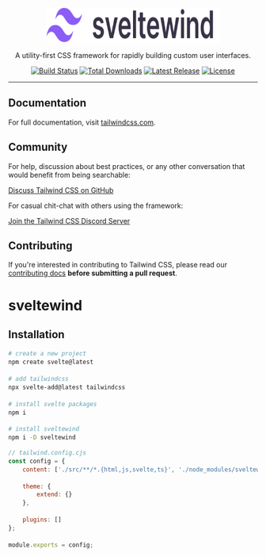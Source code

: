 <p align="center">
  <a href="https://tailwindcss.com" target="_blank">
    <picture>
      <source media="(prefers-color-scheme: dark)" srcset="https://raw.githubusercontent.com/sveltewind/sveltewind/main/.github/logo-dark.svg">
      <source media="(prefers-color-scheme: light)" srcset="https://raw.githubusercontent.com/sveltewind/sveltewind/main/.github/logo-light.svg">
      <img alt="Tailwind CSS" src="https://raw.githubusercontent.com/sveltewind/sveltewind/main/.github/logo-light.svg" width="350" height="70" style="max-width: 100%;">
    </picture>
  </a>
</p>

<p align="center">
  A utility-first CSS framework for rapidly building custom user interfaces.
</p>

<p align="center">
    <a href="https://github.com/tailwindlabs/tailwindcss/actions"><img src="https://img.shields.io/github/actions/workflow/status/tailwindlabs/tailwindcss/ci.yml?branch=master" alt="Build Status"></a>
    <a href="https://www.npmjs.com/package/sveltewind"><img src="https://img.shields.io/npm/dt/sveltewind.svg" alt="Total Downloads"></a>
    <a href="https://github.com/sveltewind/sveltewind/releases"><img src="https://img.shields.io/npm/v/sveltewind.svg" alt="Latest Release"></a>
    <a href="https://github.com/tailwindcss/tailwindcss/blob/master/LICENSE"><img src="https://img.shields.io/npm/l/tailwindcss.svg" alt="License"></a>
</p>

---

## Documentation

For full documentation, visit [tailwindcss.com](https://tailwindcss.com/).

## Community

For help, discussion about best practices, or any other conversation that would benefit from being searchable:

[Discuss Tailwind CSS on GitHub](https://github.com/tailwindcss/tailwindcss/discussions)

For casual chit-chat with others using the framework:

[Join the Tailwind CSS Discord Server](https://discord.gg/7NF8GNe)

## Contributing

If you're interested in contributing to Tailwind CSS, please read our [contributing docs](https://github.com/tailwindcss/tailwindcss/blob/master/.github/CONTRIBUTING.md) **before submitting a pull request**.

# sveltewind

## Installation

```bash
# create a new project
npm create svelte@latest

# add tailwindcss
npx svelte-add@latest tailwindcss

# install svelte packages
npm i

# install sveltewind
npm i -D sveltewind
```

```javascript
// tailwind.config.cjs
const config = {
	content: ['./src/**/*.{html,js,svelte,ts}', './node_modules/sveltewind/**/*.{html,js,svelte,ts}'],

	theme: {
		extend: {}
	},

	plugins: []
};

module.exports = config;
```

